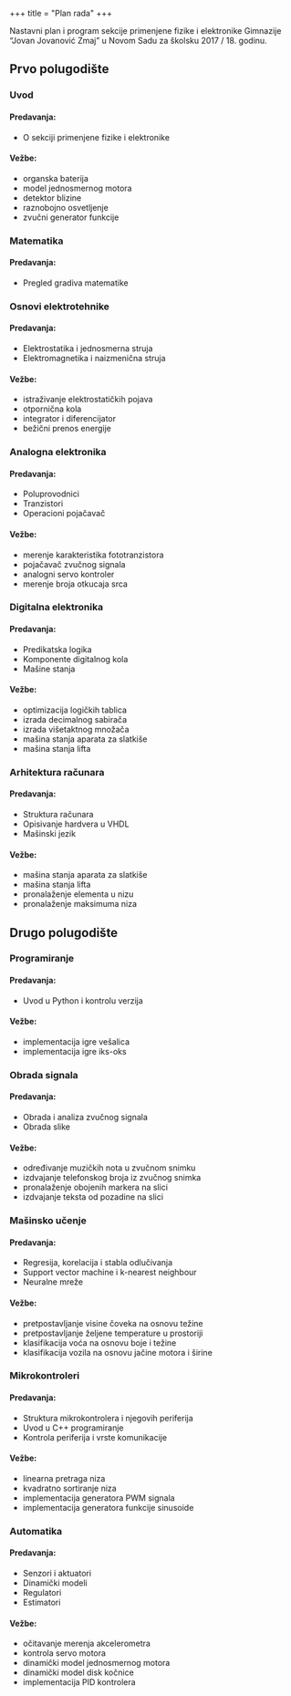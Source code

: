 +++
title = "Plan rada"
+++

Nastavni plan i program sekcije primenjene fizike i elektronike Gimnazije “Jovan Jovanović Zmaj” u Novom Sadu za školsku 2017 / 18. godinu.

## Prvo polugodište

### Uvod

#### Predavanja:
- O sekciji primenjene fizike i elektronike

#### Vežbe:
- organska baterija
- model jednosmernog motora
- detektor blizine
- raznobojno osvetljenje
- zvučni generator funkcije



### Matematika

#### Predavanja:
- Pregled gradiva matematike



### Osnovi elektrotehnike

#### Predavanja:
- Elektrostatika i jednosmerna struja
- Elektromagnetika i naizmenična struja

#### Vežbe:
- istraživanje elektrostatičkih pojava
- otpornična kola
- integrator i diferencijator
- bežični prenos energije



### Analogna elektronika

#### Predavanja:
- Poluprovodnici
- Tranzistori
- Operacioni pojačavač

#### Vežbe:
- merenje karakteristika fototranzistora
- pojačavač zvučnog signala
- analogni servo kontroler
- merenje broja otkucaja srca



### Digitalna elektronika

#### Predavanja:
- Predikatska logika
- Komponente digitalnog kola
- Mašine stanja

#### Vežbe:
- optimizacija logičkih tablica
- izrada decimalnog sabirača
- izrada višetaktnog množača
- mašina stanja aparata za slatkiše
- mašina stanja lifta



### Arhitektura računara

#### Predavanja:
- Struktura računara
- Opisivanje hardvera u VHDL
- Mašinski jezik

#### Vežbe:
- mašina stanja aparata za slatkiše
- mašina stanja lifta
- pronalaženje elementa u nizu
- pronalaženje maksimuma niza



## Drugo polugodište

### Programiranje

#### Predavanja:
- Uvod u Python i kontrolu verzija

#### Vežbe:
- implementacija igre vešalica
- implementacija igre iks-oks



### Obrada signala

#### Predavanja:
- Obrada i analiza zvučnog signala
- Obrada slike

#### Vežbe:
- određivanje muzičkih nota u zvučnom snimku
- izdvajanje telefonskog broja iz zvučnog snimka
- pronalaženje obojenih markera na slici
- izdvajanje teksta od pozadine na slici



### Mašinsko učenje

#### Predavanja:
- Regresija, korelacija i stabla odlučivanja
- Support vector machine i k-nearest neighbour
- Neuralne mreže

#### Vežbe:
- pretpostavljanje visine čoveka na osnovu težine
- pretpostavljanje željene temperature u prostoriji
- klasifikacija voća na osnovu boje i težine
- klasifikacija vozila na osnovu jačine motora i širine



### Mikrokontroleri

#### Predavanja:
- Struktura mikrokontrolera i njegovih periferija
- Uvod u C++ programiranje
- Kontrola periferija i vrste komunikacije

#### Vežbe:
- linearna pretraga niza
- kvadratno sortiranje niza
- implementacija generatora PWM signala
- implementacija generatora funkcije sinusoide



### Automatika

#### Predavanja:
- Senzori i aktuatori
- Dinamički modeli
- Regulatori
- Estimatori

#### Vežbe:
- očitavanje merenja akcelerometra
- kontrola servo motora
- dinamički model jednosmernog motora
- dinamički model disk kočnice
- implementacija PID kontrolera
